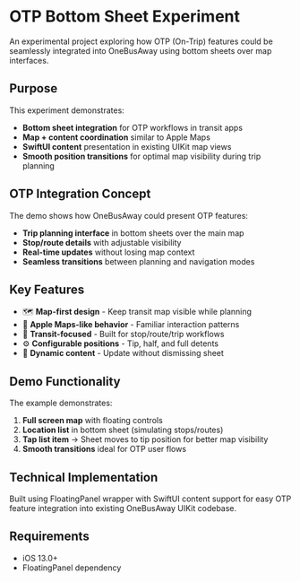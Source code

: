 # OTP Bottom Sheet Experiment

An experimental project exploring how OTP (On-Trip) features could be seamlessly integrated into OneBusAway using bottom sheets over map interfaces.

## Purpose

This experiment demonstrates:
- **Bottom sheet integration** for OTP workflows in transit apps
- **Map + content coordination** similar to Apple Maps
- **SwiftUI content** presentation in existing UIKit map views
- **Smooth position transitions** for optimal map visibility during trip planning

## OTP Integration Concept

The demo shows how OneBusAway could present OTP features:
- **Trip planning interface** in bottom sheets over the main map
- **Stop/route details** with adjustable visibility
- **Real-time updates** without losing map context
- **Seamless transitions** between planning and navigation modes

## Key Features

- 🗺️ **Map-first design** - Keep transit map visible while planning
- 📱 **Apple Maps-like behavior** - Familiar interaction patterns
- 🚌 **Transit-focused** - Built for stop/route/trip workflows
- ⚙️ **Configurable positions** - Tip, half, and full detents
- 🔄 **Dynamic content** - Update without dismissing sheet

## Demo Functionality

The example demonstrates:
1. **Full screen map** with floating controls
2. **Location list** in bottom sheet (simulating stops/routes)
3. **Tap list item** → Sheet moves to tip position for better map visibility
4. **Smooth transitions** ideal for OTP user flows

## Technical Implementation

Built using FloatingPanel wrapper with SwiftUI content support for easy OTP feature integration into existing OneBusAway UIKit codebase.

## Requirements

- iOS 13.0+
- FloatingPanel dependency